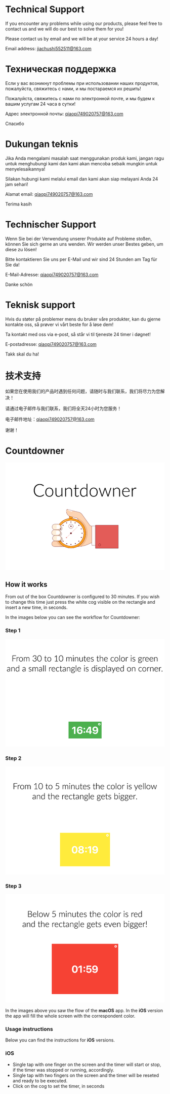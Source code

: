 # Technical Support
If you encounter any problems while using our products, please feel free to contact us and we will do our best to solve them for you!

Please contact us by email and we will be at your service 24 hours a day!

Email address: jiachushi552511@163.com

# Техническая поддержка
Если у вас возникнут проблемы при использовании наших продуктов, пожалуйста, свяжитесь с нами, и мы постараемся их решить!

Пожалуйста, свяжитесь с нами по электронной почте, и мы будем к вашим услугам 24 часа в сутки!

Адрес электронной почты: qiaopi749020757@163.com

Спасибо

# Dukungan teknis
Jika Anda mengalami masalah saat menggunakan produk kami, jangan ragu untuk menghubungi kami dan kami akan mencoba sebaik mungkin untuk menyelesaikannya!

Silakan hubungi kami melalui email dan kami akan siap melayani Anda 24 jam sehari!

Alamat email: qiaopi749020757@163.com

Terima kasih

# Technischer Support

Wenn Sie bei der Verwendung unserer Produkte auf Probleme stoßen, können Sie sich gerne an uns wenden. Wir werden unser Bestes geben, um diese zu lösen!

Bitte kontaktieren Sie uns per E-Mail und wir sind 24 Stunden am Tag für Sie da!

E-Mail-Adresse: qiaopi749020757@163.com

Danke schön

# Teknisk support

Hvis du støter på problemer mens du bruker våre produkter, kan du gjerne kontakte oss, så prøver vi vårt beste for å løse dem!

Ta kontakt med oss via e-post, så står vi til tjeneste 24 timer i døgnet!

E-postadresse: qiaopi749020757@163.com

Takk skal du ha!

# 技术支持

如果您在使用我们的产品时遇到任何问题，请随时与我们联系，我们将尽力为您解决！

请通过电子邮件与我们联系，我们将全天24小时为您服务！

电子邮件地址：qiaopi749020757@163.com

谢谢！


# Countdowner
![Countdowner logo](https://raw.githubusercontent.com/rafaelcpalmeida/Countdowner/master/img/countdownerLogo.jpg)

## How it works
From out of the box Countdowner is configured to 30 minutes. If you wish to change this time just press the white cog visible on the rectangle and insert a new time, in seconds.

In the images below you can see the workflow for Countdowner:
### Step 1
![Countdowner logo](https://raw.githubusercontent.com/rafaelcpalmeida/Countdowner/master/img/step1.jpg)

### Step 2
![Countdowner logo](https://raw.githubusercontent.com/rafaelcpalmeida/Countdowner/master/img/step2.jpg)

### Step 3
![Countdowner logo](https://raw.githubusercontent.com/rafaelcpalmeida/Countdowner/master/img/step3.jpg)

In the images above you saw the flow of the **macOS** app. In the **iOS** version the app will fill the whole screen with the correspondent color.

### Usage instructions
Below you can find the instructions for **iOS** versions.

### iOS
- Single tap with one finger on the screen and the timer will start or stop, if the timer was stopped or running, accordingly.
- Single tap with two fingers on the screen and the timer will be reseted and ready to be executed.
- Click on the cog to set the timer, in seconds

